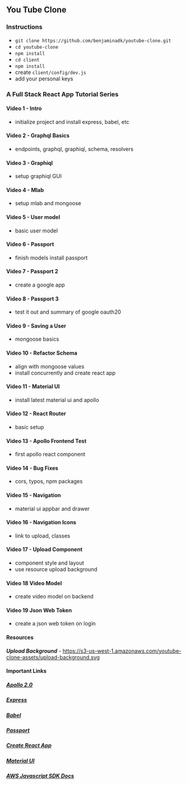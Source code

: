 ## You Tube Clone 

### Instructions
- `git clone https://github.com/benjaminadk/youtube-clone.git`
- `cd youtube-clone`
- `npm install`
- `cd client`
- `npm install`
- create `client/config/dev.js`
- add your personal keys

### A Full Stack React App Tutorial Series

#### Video 1 - Intro
- initialize project and install express, babel, etc

#### Video 2 - Graphql Basics
- endpoints, graphql, graphiql, schema, resolvers

#### Video 3 - Graphiql
- setup graphiql GUI

#### Video 4 - Mlab
- setup mlab and mongoose

#### Video 5 - User model
- basic user model

#### Video 6 - Passport 
- finish models install passport

#### Video 7 - Passport 2
- create a google app

#### Video 8 - Passport 3
- test it out and summary of google oauth20

#### Video 9 - Saving a User
- mongoose basics

#### Video 10 - Refactor Schema
- align with mongoose values
- install concurrently and create react app

#### Video 11 - Material UI
- install latest material ui and apollo 

#### Video 12 - React Router
- basic setup 

#### Video 13 - Apollo Frontend Test
- first apollo react component

#### Video 14 - Bug Fixes
- cors, typos, npm packages

#### Video 15 - Navigation
- material ui appbar and drawer

#### Video 16 - Navigation Icons
- link to upload, classes

#### Video 17 - Upload Component
- component style and layout
- use resource upload background

#### Video 18 Video Model
- create video model on backend

#### Video 19 Json Web Token
- create a json web token on login


#### Resources
***Upload Background***
    - https://s3-us-west-1.amazonaws.com/youtube-clone-assets/upload-background.svg


#### Important Links
##### [Apollo 2.0](https://www.apollographql.com/)
##### [Express](https://expressjs.com/)
##### [Babel](https://babeljs.io/)
##### [Passport](http://www.passportjs.org/)
##### [Create React App](https://github.com/facebookincubator/create-react-app)
##### [Material UI](https://material-ui-next.com/)
##### [AWS Javascript SDK Docs](http://docs.aws.amazon.com/sdk-for-javascript/v2/developer-guide/welcome.html)